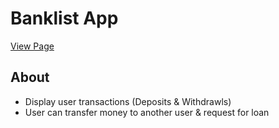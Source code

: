 # Banklist App

[View Page](https://amrdesai.github.io/bankist-app/)

## About

-   Display user transactions (Deposits & Withdrawls)
-   User can transfer money to another user & request for loan
